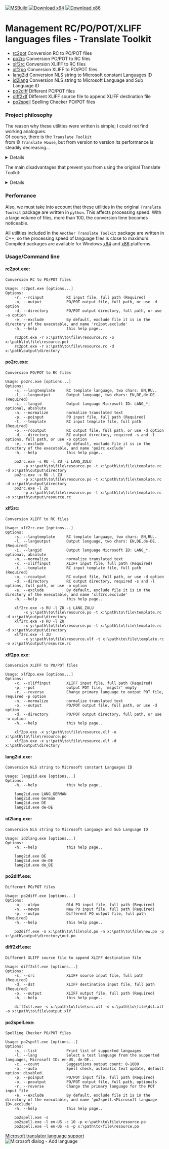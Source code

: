 [![MSBuild](https://github.com/ClaudiaCoord/Another-RC-PO-POT-XLIFF-Translate-Toolkit/actions/workflows/msbuild-release.yml/badge.svg)](https://github.com/ClaudiaCoord/Another-RC-PO-POT-XLIFF-Translate-Toolkit/actions/workflows/msbuild-release.yml) 
[![Download x64](https://img.shields.io/badge/Download-x64-brightgreen.svg?style=flat-square)](https://github.com/ClaudiaCoord/Another-RC-PO-POT-XLIFF-Translate-Toolkit/releases/download/1.0.1/AnotherTranslateToolkitx64.msi) 
[![Download x86](https://img.shields.io/badge/Download-x86-brightgreen.svg?style=flat-square)](https://github.com/ClaudiaCoord/Another-RC-PO-POT-XLIFF-Translate-Toolkit/releases/download/1.0.1/AnotherTranslateToolkitx86.msi) 

# Management RC/PO/POT/XLIFF languages files - Translate Toolkit

- [rc2pot](?tab=readme-ov-file#rc2pot.exe)  Conversion RC to PO/POT files  
- [po2rc](?tab=readme-ov-file#po2rc.exe)  Conversion PO/POT to RC files  
- [xlf2rc](?tab=readme-ov-file#xlf2rc)  Conversion XLIFF to RC files
- [xlf2po](?tab=readme-ov-file#xlf2po.exe)  Conversion XLIFF to PO/POT files  
- [lang2id](?tab=readme-ov-file#lang2id.exe)  Conversion NLS string to Microsoft constant Languages ID
- [id2lang](?tab=readme-ov-file#id2lang.exe)  Conversion NLS string to Microsoft Language and Sub Language ID  
- [po2diff](?tab=readme-ov-file#po2diff.exe)  Different PO/POT files  
- [diff2xlf](?tab=readme-ov-file#diff2xlf.exe)  Different XLIFF source file to append XLIFF destination file  
- [po2spell](?tab=readme-ov-file#po2spell.exe)  Spelling Checker PO/POT files  

### Project philosophy

The reason why these utilities were written is simple; I could not find working analogues.  
Of course, there is the `Translate Toolkit`  
from © `Translate House`, but from version to version its performance is steadily decreasing...  

<details>
We used original "Translate Toolkit" package before. In addition to the package itself, for full functionality you must also install the latest version of "GetText" from "GNU". From it you need the merge utility, which tidies up the multi-line output from the 'rc2po' and 'po2rc' utilities. This format complies with the standards, but many online resources related to translation into different languages cannot work with it correctly. This is especially evident in the Chinese or Japanese languages: lines are cut off, syntax format errors appear related to unclosed quotes and many other similar faults. 
</details>

  
The main disadvantages that prevent you from using the original Translate Toolkit:  
<details>
  
"po2rc" utility:  
  
1. Does not understand menu tags unless they are inside the 'POPUP' tag.  
2. Dialogue titles, tags 'STYLE', 'FONT', 'CAPTION', 'MENU' are written in one long line, after which the assembly of the RC file causes an error.  
3. Does not understand constructions like '#, fussy', produces the error: "error line:1 symbol:2", regardless of location. At the same time, other utilities from the same package generate just such constructs, for example 'xliff2po'.  
4. If the 'PO' file ends with an empty line, it also produces a similar error that has nothing to do with the problem.  
5. If the source PO file is in a format other than UTF-8, multiple errors are possible, the origin of which is not clear.  
6. If you specify to use UTF-8 encoding for the output file, the file will still be written as UNICODE, in UTF-16 LE format. The way out of this situation is to subsequently convert the output file into UTF-8 format using third-party programs.  

"rc2po" utility:  

1. Does not work correctly with escaped quotes in text, leaves unclosed lines, the file is corrupted.  
2. It does not always process constructs like '{0}/{1}' related to the string format correctly; the file is corrupted.  
3. It does not filter by numeric values, that is, strings consisting only of numbers will also be added to the translation.  
4. Adds empty lines consisting of one space to the translation.  
4. It does not have settings that affect multi-line output of values; it is impossible to change this behavior.  
5. Does not have settings to prevent spam recording of line identifiers, thereby increasing the file size several times. This makes viewing and analyzing the source file very difficult.  
6. When using UTF-8 and missing the 'UTF-8 BOM' header at the beginning of the file, it produces the error: "error line:1 symbol:2".  

"xliff2po" utility:  

1. Adds the construction '#, fussy' to each 'msgid + msgtext' pair; other utilities from the same package do not understand this construction, which leads to a processing error. There is no way to disable this behavior.  
2. Does not replace the '&' sign in the 'xliff' format with the '\&amp;' html tag. Since the 'xliff' format is a subset of the 'XML' format, this results in an error. No further processing of such a file is possible.  
</details>


### Perfomance

Also, we must take into account that these utilities in the original `Translate Toolkit` package are written in `python`. This affects processing speed. With a large volume of files, more than 100, the conversion time becomes noticeable.  

All utilities included in the `Another Translate Toolkit` package are written in C++, so the processing speed of language files is close to maximum. Compiled packages are available for Windows [x64](https://github.com/ClaudiaCoord/Another-RC-PO-POT-XLIFF-Translate-Toolkit/releases/download/1.0.0/AnotherTranslateToolkitx64.msi) and [x86](https://github.com/ClaudiaCoord/Another-RC-PO-POT-XLIFF-Translate-Toolkit/releases/download/1.0.0/AnotherTranslateToolkitx86.msi) platforms.  

### Usage/Command line

#### rc2pot.exe:  
```
Conversion RC to PO/POT files  

Usage: rc2pot.exe [options...]  
Options:  
    -r, --rcinput          RC input file, full path (Required)  
    -o, --output           PO/POT output file, full path, or use -d option  
    -d, --directory        PO/POT output directory, full path, or use -o option  
    -e, --exclude          By default, exclude file it is in the directory of the executable, and name 'rc2pot.exclude'  
    -h, --help             this help page..  

	rc2pot.exe -r x:\path\to\file\resource.rc -o x:\path\to\file\resource.pot  
	rc2pot.exe -r x:\path\to\file\resource.rc -d x:\path\output\directory  

```

#### po2rc.exe:  
```
Conversion PO/POT to RC files  

Usage: po2rc.exe [options...]  
Options:  
    -s, --langtemplate     RC template language, two chars: EN,RU..  
    -l, --langoutput       Output language, two chars: EN,DE,de-DE.. (Required)
    -i, --langid           Output language Microsoft ID: LANG_*, optional, absolute
    -n, --normalize        normalize translated text  
    -p, --poinput          PO input file, full path (Required)  
    -t, --template         RC input template file, full path (Required)  
    -o, --rcoutput         RC output file, full path, or use -d option  
    -d, --directory        RC output directory, required -s and -l options, full path, or use -o option  
    -e, --exclude          By default, exclude file it is in the directory of the executable, and name 'po2rc.exclude'  
    -h, --help             this help page..  

	po2rc.exe -s RU -l ZU -i LANG_ZULU  
		-p x:\path\to\file\resource.po -t x:\path\to\file\template.rc -d x:\path\output\directory  
	po2rc.exe -s RU -l ZU
		-p x:\path\to\file\resource.po -t x:\path\to\file\template.rc -d x:\path\output\directory  
	po2rc.exe -l ZU  
		-p x:\path\to\file\resource.po -t x:\path\to\file\template.rc -o x:\path\output\resource.rc  

```

#### xlf2rc:  
```
Conversion XLIFF to RC files

Usage: xlf2rc.exe [options...]
Options:
    -s, --langtemplate     RC template language, two chars: EN,RU..
    -l, --langoutput       Output language, two chars: EN,DE,de-DE.. (Required)
    -i, --langid           Output language Microsoft ID: LANG_*, optional, absolute
    -n, --normalize        normalize translated text
    -x, --xliffinput       XLIFF input file, full path (Required)
    -t, --template         RC input template file, full path (Required)
    -o, --rcoutput         RC output file, full path, or use -d option
    -d, --directory        RC output directory, required -s and -l options, full path, or use -o option
    -e, --exclude          By default, exclude file it is in the directory of the executable, and name 'xlf2rc.exclude'
    -h, --help             this help page..       

	xlf2rc.exe -s RU -l ZU -i LANG_ZULU
		-x y:\path\to\file\resource.po -t x:\path\to\file\template.rc -d x:\path\output\directory
	xlf2rc.exe -s RU -l ZU
		-x y:\path\to\file\resource.po -t x:\path\to\file\template.rc -d x:\path\output\directory
	xlf2rc.exe -l ZU
		-x y:\path\to\file\resource.xlf -t x:\path\to\file\template.rc -o x:\path\output\resource.rc

```

#### xlf2po.exe:  
```
Conversion XLIFF to PO/POT files  

Usage: xlf2po.exe [options...]  
Options:  
    -x, --xliffinput       XLIFF input file, full path (Required)  
    -p, --pot              output POT file, 'msgstr' empty  
    -r, --reverse          Change primary language to output POT file, required -p option  
    -n, --normalize        normalize translated text
    -o, --output           PO/POT output file, full path, or use -d option  
    -d, --directory        PO/POT output directory, full path, or use -o option  
    -h, --help             this help page..  

	xlf2po.exe -x y:\path\to\file\resource.xlf -o x:\path\to\file\resource.po  
	xlf2po.exe -x y:\path\to\file\resource.xlf -d x:\path\output\directory  

```

#### lang2id.exe:  
```
Conversion NLS string to Microsoft constant Languages ID

Usage: lang2id.exe [options...]  
Options:  
    -h, --help             this help page..  

	lang2id.exe LANG_GERMAN 
	lang2id.exe German  
	lang2id.exe DE  
	lang2id.exe de-DE  

```


#### id2lang.exe:  
```
Conversion NLS string to Microsoft Language and Sub Language ID  

Usage: id2lang.exe [options...]  
Options:  
    -h, --help             this help page..  

	lang2id.exe DE
	lang2id.exe de-DE
	lang2id.exe de_DE  

```

#### po2diff.exe:  
```
Different PO/POT files  

Usage: po2diff.exe [options...]
Options:
    -o, --oldpo            Old PO input file, full path (Required)
    -n, --newpo            New PO input file, full path (Required)
    -p, --outpo            Different PO output file, full path (Required)
    -h, --help             this help page..       

	po2diff.exe -o x:\path\to\file\old.po -n x:\path\to\file\new.po -p x:\path\output\directory\out.po

```

#### diff2xlf.exe:  
```
Different XLIFF source file to append XLIFF destination file

Usage: diff2xlf.exe [options...]
Options:
    -s, --src              XLIFF source input file, full path (Required)
    -d, --dst              XLIFF destination input file, full path (Required)
    -o, --output           XLIFF output file, full path (Required)
    -h, --help             this help page..       

	diff2xlf.exe -s x:\path\to\file\src.xlf -d x:\path\to\file\dst.xlf -o x:\path\to\file\output.xlf

```

#### po2spell.exe:  
```
Spelling Checker PO/POT files

Usage: po2spell.exe [options...]
Options:
    -s, --list             Print list of supported languages
    -l, --lang             Select a test language from the supported languages, Microsoft ID: en-US, de-DE..
    -c, --count            Suggestions output count: 0-1000
    -a, --auto             Spell check, automatic text update, default option: disabled.
    -p, --poinput          PO/POT input file, full path (Required)
    -o, --pooutput         PO/POT output file, full path, optionals
    -r, --reverse          Change the primary language for the POT input file
    -e, --exclude          By default, exclude file it is in the directory of the executable, and name 'po2spell.<Microsoft language ID>.exclude'
    -h, --help             this help page..       

	po2spell.exe -s
	po2spell.exe -l en-US -c 10 -p x:\path\to\file\resource.po
	po2spell.exe -l en-US -a -p x:\path\to\file\resource.po

```

[Microsoft translator language support](https://www.microsoft.com/en-us/translator/help/windows-10/)  
![Microsoft dialog - Add language](addlang.png)
